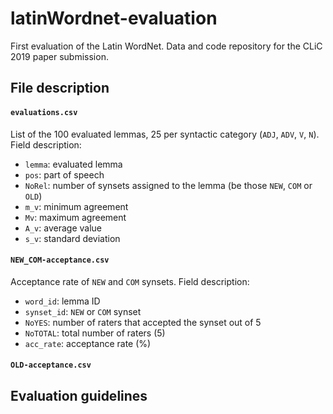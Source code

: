 # latinWordnet-evaluation
First evaluation of the Latin WordNet. Data and code repository for the CLiC 2019 paper submission.

## File description

#### `evaluations.csv`

List of the 100 evaluated lemmas, 25 per syntactic category (`ADJ`, `ADV`, `V`, `N`). Field description:

- `lemma`: evaluated lemma
- `pos`: part of speech
- `NoRel`: number of synsets assigned to the lemma (be those `NEW`, `COM` or `OLD`)
- `m_v`: minimum agreement
- `Mv`: maximum agreement
- `A_v`: average value
- `s_v`: standard deviation

#### `NEW_COM-acceptance.csv`

Acceptance rate of `NEW` and `COM` synsets. Field description:

- `word_id`: lemma ID
- `synset_id`: `NEW` or `COM` synset
- `NoYES`: number of raters that accepted the synset out of 5
- `NoTOTAL`: total number of raters (5)
- `acc_rate`: acceptance rate (%)

#### `OLD-acceptance.csv`



## Evaluation guidelines

